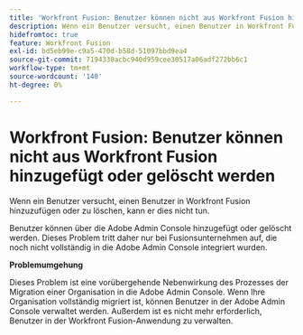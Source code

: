 ```yaml
---
title: 'Workfront Fusion: Benutzer können nicht aus Workfront Fusion hinzugefügt oder gelöscht werden'
description: Wenn ein Benutzer versucht, einen Benutzer in Workfront Fusion hinzuzufügen oder zu löschen, kann er dies nicht tun.
hidefromtoc: true
feature: Workfront Fusion
exl-id: bd5eb99e-c9a5-470d-b58d-51097bbd9ea4
source-git-commit: 7194330acbc940d959cee30517a06adf272bb6c1
workflow-type: tm+mt
source-wordcount: '140'
ht-degree: 0%

---
```


# Workfront Fusion: Benutzer können nicht aus Workfront Fusion hinzugefügt oder gelöscht werden

Wenn ein Benutzer versucht, einen Benutzer in Workfront Fusion hinzuzufügen oder zu löschen, kann er dies nicht tun.

Benutzer können über die Adobe Admin Console hinzugefügt oder gelöscht werden. Dieses Problem tritt daher nur bei Fusionsunternehmen auf, die noch nicht vollständig in die Adobe Admin Console integriert wurden.

**Problemumgehung**

Dieses Problem ist eine vorübergehende Nebenwirkung des Prozesses der Migration einer Organisation in die Adobe Admin Console. Wenn Ihre Organisation vollständig migriert ist, können Benutzer in der Adobe Admin Console verwaltet werden. Außerdem ist es nicht mehr erforderlich, Benutzer in der Workfront Fusion-Anwendung zu verwalten.

<!--_First reported on June 1, 2024._ -->
